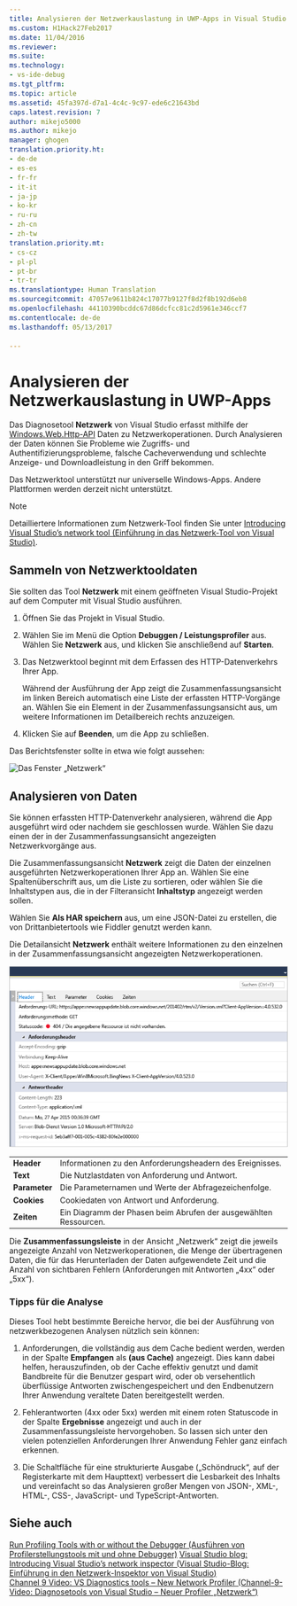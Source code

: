 ```yaml
---
title: Analysieren der Netzwerkauslastung in UWP-Apps in Visual Studio | Microsoft-Dokumentation
ms.custom: H1Hack27Feb2017
ms.date: 11/04/2016
ms.reviewer: 
ms.suite: 
ms.technology:
- vs-ide-debug
ms.tgt_pltfrm: 
ms.topic: article
ms.assetid: 45fa397d-d7a1-4c4c-9c97-ede6c21643bd
caps.latest.revision: 7
author: mikejo5000
ms.author: mikejo
manager: ghogen
translation.priority.ht:
- de-de
- es-es
- fr-fr
- it-it
- ja-jp
- ko-kr
- ru-ru
- zh-cn
- zh-tw
translation.priority.mt:
- cs-cz
- pl-pl
- pt-br
- tr-tr
ms.translationtype: Human Translation
ms.sourcegitcommit: 47057e9611b824c17077b9127f8d2f8b192d6eb8
ms.openlocfilehash: 44110390bcddc67d86dcfcc81c2d5961e346ccf7
ms.contentlocale: de-de
ms.lasthandoff: 05/13/2017

---
```

# <a name="analyze-network-usage-in-uwp-apps"></a>Analysieren der Netzwerkauslastung in UWP-Apps
Das Diagnosetool **Netzwerk** von Visual Studio erfasst mithilfe der [Windows.Web.Http-API](https://msdn.microsoft.com/library/windows/apps/windows.web.http.aspx) Daten zu Netzwerkoperationen. Durch Analysieren der Daten können Sie Probleme wie Zugriffs- und Authentifizierungsprobleme, falsche Cacheverwendung und schlechte Anzeige- und Downloadleistung in den Griff bekommen.  
  
 Das Netzwerktool unterstützt nur universelle Windows-Apps. Andere Plattformen werden derzeit nicht unterstützt.  
  
> [!NOTE]
>  Detailliertere Informationen zum Netzwerk-Tool finden Sie unter [Introducing Visual Studio’s network tool (Einführung in das Netzwerk-Tool von Visual Studio)](http://blogs.msdn.com/b/visualstudio/archive/2015/05/04/introducing-visual-studio-s-network-tool.aspx).  
  
## <a name="collecting-network-tool-data"></a>Sammeln von Netzwerktooldaten  
 Sie sollten das Tool **Netzwerk** mit einem geöffneten Visual Studio-Projekt auf dem Computer mit Visual Studio ausführen.  
  
1.  Öffnen Sie das Projekt in Visual Studio.  
  
2.  Wählen Sie im Menü die Option **Debuggen / Leistungsprofiler** aus. Wählen Sie **Netzwerk** aus, und klicken Sie anschließend auf **Starten**.  
  
3.  Das Netzwerktool beginnt mit dem Erfassen des HTTP-Datenverkehrs Ihrer App.  
  
     Während der Ausführung der App zeigt die Zusammenfassungsansicht im linken Bereich automatisch eine Liste der erfassten HTTP-Vorgänge an. Wählen Sie ein Element in der Zusammenfassungsansicht aus, um weitere Informationen im Detailbereich rechts anzuzeigen.  
  
4.  Klicken Sie auf **Beenden**, um die App zu schließen.  
  
 Das Berichtsfenster sollte in etwa wie folgt aussehen:  
  
 ![Das Fenster „Netzwerk“](~/profiling/media/network_fullwindow.png "NETWORK_FullWindow")  
  
## <a name="analyzing-data"></a>Analysieren von Daten  
 Sie können erfassten HTTP-Datenverkehr analysieren, während die App ausgeführt wird oder nachdem sie geschlossen wurde. Wählen Sie dazu einen der in der Zusammenfassungsansicht angezeigten Netzwerkvorgänge aus.  
  
 Die Zusammenfassungsansicht **Netzwerk** zeigt die Daten der einzelnen ausgeführten Netzwerkoperationen Ihrer App an. Wählen Sie eine Spaltenüberschrift aus, um die Liste zu sortieren, oder wählen Sie die Inhaltstypen aus, die in der Filteransicht **Inhaltstyp** angezeigt werden sollen.  
  
 Wählen Sie **Als HAR speichern** aus, um eine JSON-Datei zu erstellen, die von Drittanbietertools wie Fiddler genutzt werden kann.  
  
 Die Detailansicht **Netzwerk** enthält weitere Informationen zu den einzelnen in der Zusammenfassungsansicht angezeigten Netzwerkoperationen.  
  
 ![Detailbereich des Netzwerktools](../profiling/media/network_detailsviewpane.png "NETWORK_DetailsViewPane")  
  
|||  
|-|-|  
|**Header**|Informationen zu den Anforderungsheadern des Ereignisses.|  
|**Text**|Die Nutzlastdaten von Anforderung und Antwort.|  
|**Parameter**|Die Parameternamen und Werte der Abfragezeichenfolge.|  
|**Cookies**|Cookiedaten von Antwort und Anforderung.|  
|**Zeiten**|Ein Diagramm der Phasen beim Abrufen der ausgewählten Ressourcen.|  
  
 Die **Zusammenfassungsleiste** in der Ansicht „Netzwerk“ zeigt die jeweils angezeigte Anzahl von Netzwerkoperationen, die Menge der übertragenen Daten, die für das Herunterladen der Daten aufgewendete Zeit und die Anzahl von sichtbaren Fehlern (Anforderungen mit Antworten „4xx“ oder „5xx“).  
  
### <a name="analysis-tips"></a>Tipps für die Analyse  
 Dieses Tool hebt bestimmte Bereiche hervor, die bei der Ausführung von netzwerkbezogenen Analysen nützlich sein können:  
  
1.  Anforderungen, die vollständig aus dem Cache bedient werden, werden in der Spalte **Empfangen** als **(aus Cache)** angezeigt. Dies kann dabei helfen, herauszufinden, ob der Cache effektiv genutzt und damit Bandbreite für die Benutzer gespart wird, oder ob versehentlich überflüssige Antworten zwischengespeichert und den Endbenutzern Ihrer Anwendung veraltete Daten bereitgestellt werden.  
  
2.  Fehlerantworten (4xx oder 5xx) werden mit einem roten Statuscode in der Spalte **Ergebnisse** angezeigt und auch in der Zusammenfassungsleiste hervorgehoben. So lassen sich unter den vielen potenziellen Anforderungen Ihrer Anwendung Fehler ganz einfach erkennen.  
  
3.  Die Schaltfläche für eine strukturierte Ausgabe („Schöndruck“, auf der Registerkarte mit dem Haupttext) verbessert die Lesbarkeit des Inhalts und vereinfacht so das Analysieren großer Mengen von JSON-, XML-, HTML-, CSS-, JavaScript- und TypeScript-Antworten.  
  
## <a name="see-also"></a>Siehe auch  
 [Run Profiling Tools with or without the Debugger (Ausführen von Profilerstellungstools mit und ohne Debugger)](../profiling/running-profiling-tools-with-or-without-the-debugger.md)
 [Visual Studio blog: Introducing Visual Studio’s network inspector (Visual Studio-Blog: Einführung in den Netzwerk-Inspektor von Visual Studio)](http://go.microsoft.com/fwlink/?LinkId=535022)   
 [Channel 9 Video: VS Diagnostics tools – New Network Profiler (Channel-9-Video: Diagnosetools von Visual Studio – Neuer Profiler „Netzwerk“)](http://channel9.msdn.com/Series/ConnectOn-Demand/206)
